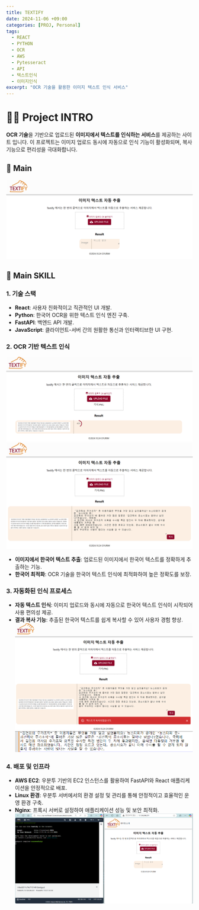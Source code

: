 ```yaml
---
title: TEXTIFY
date: 2024-11-06 +09:00
categories: [PROJ, Personal]
tags: 
  - REACT
  - PYTHON
  - OCR
  - AWS
  - Pytesseract
  - API
  - 텍스트인식
  - 이미지인식
excerpt: "OCR 기술을 활용한 이미지 텍스트 인식 서비스"
---
```

<!--more-->
# 🙋‍♀️ Project INTRO 
 **OCR 기술**을 기반으로 업로드된 **이미지에서 텍스트를 인식하는 서비스**를 제공하는 사이트 입니다. 이 프로젝트는 이미지 업로드 동시에 자동으로 인식 기능이 활성화되며, 복사 기능으로 편리성을 극대화합니다.

 ## 📎 Main
![TextifyMain](/assets/img/Textify/1main.PNG)


## 🚀 Main SKILL

### **1. 기술 스택**
- **React**: 사용자 친화적이고 직관적인 UI 개발.
- **Python**: 한국어 OCR을 위한 텍스트 인식 엔진 구축.
- **FastAPI**: 백엔드 API 개발.
- **JavaScript**: 클라이언트-서버 간의 원활한 통신과 인터랙티브한 UI 구현.

### **2. OCR 기반 텍스트 인식**
![Textifytest](/assets/img/Textify/2test.PNG)
![Textifytestresult](/assets/img/Textify/3result.png)
- **이미지에서 한국어 텍스트 추출**: 업로드된 이미지에서 한국어 텍스트를 정확하게 추출하는 기능.
- **한국어 최적화**: OCR 기술을 한국어 텍스트 인식에 최적화하여 높은 정확도를 보장.

### **3. 자동화된 인식 프로세스**
- **자동 텍스트 인식**: 이미지 업로드와 동시에 자동으로 한국어 텍스트 인식이 시작되어 사용 편의성 제공.
- **결과 복사 기능**: 추출된 한국어 텍스트를 쉽게 복사할 수 있어 사용자 경험 향상.
![Textifycopy](/assets/img/Textify/4copy.png)
![Textifycopytext](/assets/img/Textify/4copytext.png)

### **4. 배포 및 인프라**
- **AWS EC2**: 우분투 기반의 EC2 인스턴스를 활용하여 FastAPI와 React 애플리케이션을 안정적으로 배포.
- **Linux 환경**: 우분투 서버에서의 환경 설정 및 관리를 통해 안정적이고 효율적인 운영 환경 구축.
- **Nginx**: 프록시 서버로 설정하여 애플리케이션 성능 및 보안 최적화.
![Textifydeploy](/assets/img/Textify/5deploy.png)
